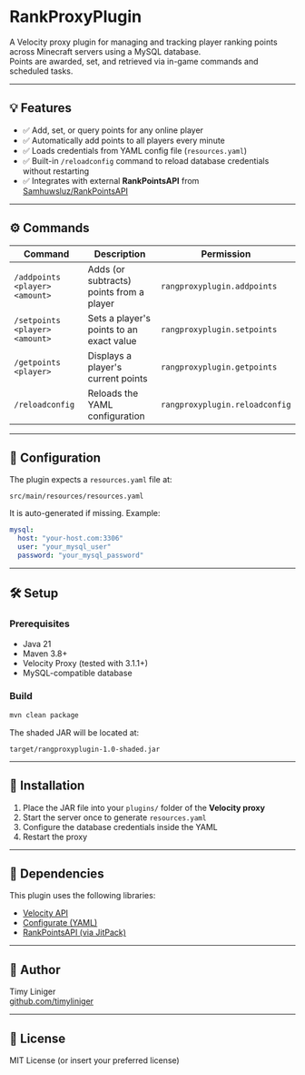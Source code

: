 # RankProxyPlugin

A Velocity proxy plugin for managing and tracking player ranking points across Minecraft servers using a MySQL database.  
Points are awarded, set, and retrieved via in-game commands and scheduled tasks.

---

## 💡 Features

- ✅ Add, set, or query points for any online player
- ✅ Automatically add points to all players every minute
- ✅ Loads credentials from YAML config file (`resources.yaml`)
- ✅ Built-in `/reloadconfig` command to reload database credentials without restarting
- ✅ Integrates with external **RankPointsAPI** from [Samhuwsluz/RankPointsAPI](https://github.com/Samhuwsluz/RankPointsAPI)

---

## ⚙️ Commands

| Command | Description | Permission |
|--------|-------------|------------|
| `/addpoints <player> <amount>` | Adds (or subtracts) points from a player | `rangproxyplugin.addpoints` |
| `/setpoints <player> <amount>` | Sets a player's points to an exact value | `rangproxyplugin.setpoints` |
| `/getpoints <player>` | Displays a player's current points | `rangproxyplugin.getpoints` |
| `/reloadconfig` | Reloads the YAML configuration | `rangproxyplugin.reloadconfig` |

---

## 📁 Configuration

The plugin expects a `resources.yaml` file at:

```
src/main/resources/resources.yaml
```

It is auto-generated if missing. Example:
```yaml
mysql:
  host: "your-host.com:3306"
  user: "your_mysql_user"
  password: "your_mysql_password"
```

---

## 🛠 Setup

### Prerequisites

- Java 21
- Maven 3.8+
- Velocity Proxy (tested with 3.1.1+)
- MySQL-compatible database

### Build

```bash
mvn clean package
```

The shaded JAR will be located at:
```
target/rangproxyplugin-1.0-shaded.jar
```

---

## 🔌 Installation

1. Place the JAR file into your `plugins/` folder of the **Velocity proxy**
2. Start the server once to generate `resources.yaml`
3. Configure the database credentials inside the YAML
4. Restart the proxy

---

## 🧩 Dependencies

This plugin uses the following libraries:

- [Velocity API](https://velocitypowered.com/)
- [Configurate (YAML)](https://github.com/SpongePowered/Configurate)
- [RankPointsAPI (via JitPack)](https://github.com/Samhuwsluz/RankPointsAPI)

---

## 👤 Author

Timy Liniger  
[github.com/timyliniger](https://github.com/timyliniger)

---

## 📜 License

MIT License (or insert your preferred license)
